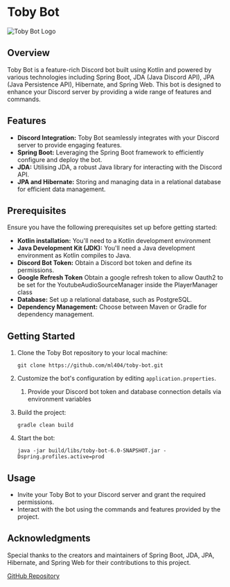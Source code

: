 
# Toby Bot

![Toby Bot Logo](https://i.ibb.co/5BydjDZ/lo-fi-saitama.jpg)

## Overview

Toby Bot is a feature-rich Discord bot built using Kotlin and powered by various technologies including Spring Boot, JDA (Java Discord API), JPA (Java Persistence API), Hibernate, and Spring Web. This bot is designed to enhance your Discord server by providing a wide range of features and commands.

## Features

- **Discord Integration:** Toby Bot seamlessly integrates with your Discord server to provide engaging features.
- **Spring Boot:** Leveraging the Spring Boot framework to efficiently configure and deploy the bot.
- **JDA:** Utilising JDA, a robust Java library for interacting with the Discord API.
- **JPA and Hibernate:** Storing and managing data in a relational database for efficient data management.

## Prerequisites

Ensure you have the following prerequisites set up before getting started:

- **Kotlin installation:** You'll need to a Kotlin development environment
- **Java Development Kit (JDK):** You'll need a Java development environment as Kotlin compiles to Java.
- **Discord Bot Token:** Obtain a Discord bot token and define its permissions.
- **Google Refresh Token** Obtain a google refresh token to allow Oauth2 to be set for the YoutubeAudioSourceManager inside the PlayerManager class
- **Database:** Set up a relational database, such as PostgreSQL.
- **Dependency Management:** Choose between Maven or Gradle for dependency management.

## Getting Started

1. Clone the Toby Bot repository to your local machine:

   ```shell
   git clone https://github.com/ml404/toby-bot.git
   ```

2. Customize the bot's configuration by editing `application.properties`. 

   1. Provide your Discord bot token and database connection details via environment variables

3. Build the project:

   ```shell
   gradle clean build
   ```

4. Start the bot:

   ```shell
   java -jar build/libs/toby-bot-6.0-SNAPSHOT.jar -Dspring.profiles.active=prod
   ```

## Usage

- Invite your Toby Bot to your Discord server and grant the required permissions.
- Interact with the bot using the commands and features provided by the project.

## Acknowledgments

Special thanks to the creators and maintainers of Spring Boot, JDA, JPA, Hibernate, and Spring Web for their contributions to this project.

[GitHub Repository](https://github.com/ml404/toby-bot)
